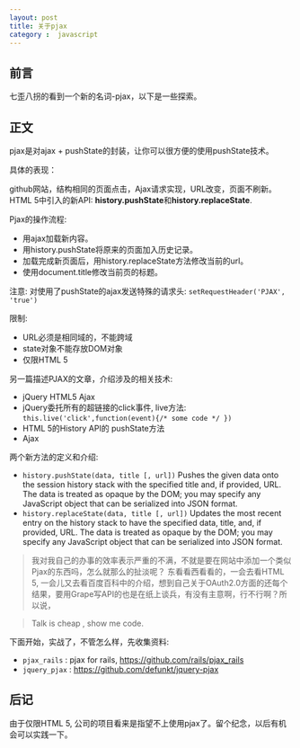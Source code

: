 ```yaml
---
layout: post
title: 关于pjax
category :  javascript
---
```


## 前言

七歪八拐的看到一个新的名词-pjax，以下是一些探索。

## 正文

pjax是对ajax + pushState的封装，让你可以很方便的使用pushState技术。

具体的表现：

github网站，结构相同的页面点击，Ajax请求实现，URL改变，页面不刷新。HTML 5中引入的新API: **history.pushState**和**history.replaceState**.

Pjax的操作流程: 

-  用ajax加载新内容。
-  用history.pushState将原来的页面加入历史记录。
-  加载完成新页面后，用history.replaceState方法修改当前的url。
-  使用document.title修改当前页的标题。

注意: 对使用了pushState的ajax发送特殊的请求头: `setRequestHeader('PJAX', 'true')`

限制:

-  URL必须是相同域的，不能跨域
-  state对象不能存放DOM对象
-  仅限HTML 5

另一篇描述PJAX的文章，介绍涉及的相关技术: 

- jQuery HTML5 Ajax
- jQuery委托所有的超链接的click事件,  live方法: `this.live('click',function(event){/* some code */ })`
- HTML 5的History API的 pushState方法
- Ajax

两个新方法的定义和介绍: 

- `history.pushState(data, title [, url])` 	Pushes the given data onto the session history stack with the specified title and, if provided, URL. The data is treated as opaque by the DOM; you may specify any JavaScript object that can be serialized into JSON format.
- `history.replaceState(data, title [, url])` 	Updates the most recent entry on the history stack to have the specified data, title, and, if provided, URL. The data is treated as opaque by the DOM; you may specify any JavaScript object that can be serialized into JSON format.

> 我对我自己的办事的效率表示严重的不满，不就是要在网站中添加一个类似Pjax的东西吗，怎么就那么的扯淡呢？ 东看看西看看的，一会去看HTML 5, 一会儿又去看百度百科中的介绍，想到自己关于OAuth2.0方面的还每个结果，要用Grape写API的也是在纸上谈兵，有没有主意啊，行不行啊？所以说，

> Talk is cheap , show me code.

下面开始，实战了，不管怎么样，先收集资料: 

- `pjax_rails` : pjax for rails,  <https://github.com/rails/pjax_rails>
- `jquery_pjax` : <https://github.com/defunkt/jquery-pjax>

## 后记

由于仅限HTML 5, 公司的项目看来是指望不上使用pjax了。留个纪念，以后有机会可以实践一下。
